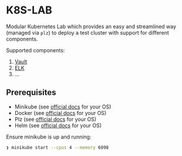 # K8S-LAB

Modular Kubernetes Lab which provides an easy and streamlined way (managed via `plz`) to deploy a test cluster with support for different components.

Supported components:

1. [Vault](docs/vault.md)
2. [ELK](docs/elk.md)
3. ...


## Prerequisites
* Minikube (see [official docs](https://kubernetes.io/docs/tasks/tools/install-minikube/) for your OS)
* Docker (see [official docs](https://docs.docker.com/get-docker/) for your OS)
* Plz (see [official docs](https://please.build/quickstart.html) for your OS)
* Helm (see [official docs](https://helm.sh/docs/intro/install/) for your OS)

Ensure minikube is up and running:
```bash
❯ minikube start --cpus 4 --memory 6098
```
